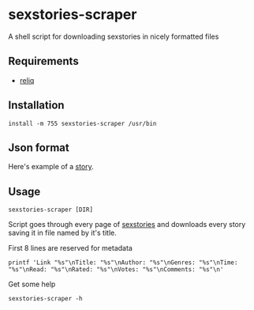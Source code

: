 # sexstories-scraper

A shell script for downloading sexstories in nicely formatted files

## Requirements

 - [reliq](https://github.com/TUVIMEN/reliq)

## Installation
    
    install -m 755 sexstories-scraper /usr/bin

## Json format

Here's example of a [story](story-example).

## Usage

    sexstories-scraper [DIR]

Script goes through every page of [sexstories](https://sexstories.com) and downloads every story saving it in file named by it's title.

First 8 lines are reserved for metadata

    printf 'Link "%s"\nTitle: "%s"\nAuthor: "%s"\nGenres: "%s"\nTime: "%s"\nRead: "%s"\nRated: "%s"\nVotes: "%s"\nComments: "%s"\n'

Get some help

    sexstories-scraper -h
